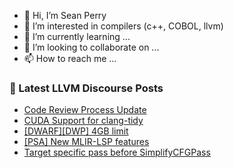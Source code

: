 - 👋 Hi, I’m Sean Perry
- 👀 I’m interested in compilers (c++, COBOL, llvm)
- 🌱 I’m currently learning ...
- 💞️ I’m looking to collaborate on ...
- 📫 How to reach me ...

<!---
s66perry/s66perry is a ✨ special ✨ repository because its `README.md` (this file) appears on your GitHub profile.
You can click the Preview link to take a look at your changes.
--->
### 📕 Latest LLVM Discourse Posts

<!-- DISCOURSE-LLVM:START -->
- [Code Review Process Update](https://discourse.llvm.org/t/code-review-process-update/63964?page=4#post_62)
- [CUDA Support for clang-tidy](https://discourse.llvm.org/t/cuda-support-for-clang-tidy/64023#post_3)
- [[DWARF][DWP] 4GB limit](https://discourse.llvm.org/t/dwarf-dwp-4gb-limit/63902#post_5)
- [[PSA] New MLIR-LSP features](https://discourse.llvm.org/t/psa-new-mlir-lsp-features/64017#post_8)
- [Target specific pass before SimplifyCFGPass](https://discourse.llvm.org/t/target-specific-pass-before-simplifycfgpass/63905#post_2)
<!-- DISCOURSE-LLVM:END -->
